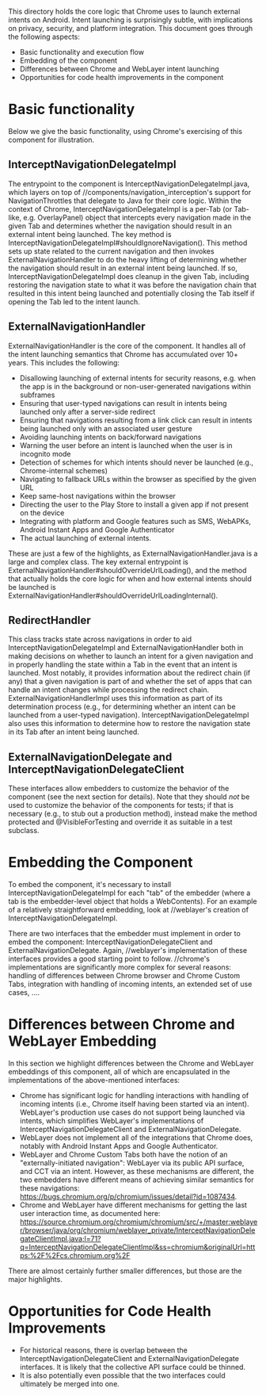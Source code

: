 This directory holds the core logic that Chrome uses to launch external intents
on Android. Intent launching is surprisingly subtle, with implications on
privacy, security, and platform integration. This document goes through the
following aspects:
- Basic functionality and execution flow
- Embedding of the component
- Differences between Chrome and WebLayer intent launching
- Opportunities for code health improvements in the component

# Basic functionality

Below we give the basic functionality, using Chrome's exercising of this
component for illustration.

## InterceptNavigationDelegateImpl

The entrypoint to the component is InterceptNavigationDelegateImpl.java, which
layers on top of //components/navigation_interception's support for
NavigationThrottles that delegate to Java for their core logic.  Within the
context of Chrome, InterceptNavigationDelegateImpl is a per-Tab (or Tab-like,
e.g. OverlayPanel) object that intercepts every navigation made in the given Tab
and determines whether the navigation should result in an external intent being
launched. The key method is
InterceptNavigationDelegateImpl#shouldIgnoreNavigation(). This method sets up
state related to the current navigation and then invokes
ExternalNavigationHandler to do the heavy lifting of determining whether the
navigation should result in an external intent being launched. If so,
InterceptNavigationDelegateImpl does cleanup in the given Tab, including
restoring the navigation state to what it was before the navigation chain that
resulted in this intent being launched and potentially closing the Tab itself if
opening the Tab led to the intent launch.

## ExternalNavigationHandler

ExternalNavigationHandler is the core of the component. It handles all of the
intent launching semantics that Chrome has accumulated over 10+ years. This
includes the following:

- Disallowing launching of external intents for security reasons, e.g. when the
  app is in the background or non-user-generated navigations within subframes
- Ensuring that user-typed navigations can result in intents being launched
  only after a server-side redirect
- Ensuring that navigations resulting from a link click can result in intents
  being launched only with an associated user gesture
- Avoiding launching intents on back/forward navigations
- Warning the user before an intent is launched when the user is in incognito
  mode
- Detection of schemes for which intents should never be launched (e.g.,
  Chrome-internal schemes)
- Navigating to fallback URLs within the browser as specified by the given URL
- Keep same-host navigations within the browser
- Directing the user to the Play Store to install a given app if not present on
  the device
- Integrating with platform and Google features such as SMS, WebAPKs, Android
  Instant Apps and Google Authenticator
- The actual launching of external intents.

These are just a few of the highlights, as ExternalNavigationHandler.java is a
large and complex class. The key external entrypoint is 
ExternalNavigationHandler#shouldOverrideUrlLoading(), and the method that
actually holds the core logic for when and how external intents should be
launched is ExternalNavigationHandler#shouldOverrideUrlLoadingInternal().

## RedirectHandler

This class tracks state across navigations in order to aid
InterceptNavigationDelegateImpl and ExternalNavigationHandler both in making
decisions on whether to launch an intent for a given navigation and in properly
handling the state within a Tab in the event that an intent is launched. Most
notably, it provides information about the redirect chain (if any) that a given
navigation is part of and whether the set of apps that can handle an intent
changes while processing the redirect chain. ExternalNavigationHandlerImpl uses
this information as part of its determination process (e.g., for determining
whether an intent can be launched from a user-typed navigation).
InterceptNavigationDelegateImpl also uses this information to determine how to
restore the navigation state in its Tab after an intent being launched.

## ExternalNavigationDelegate and InterceptNavigationDelegateClient

These interfaces allow embedders to customize the behavior of the component (see
the next section for details). Note that they should *not* be used to customize
the behavior of the components for tests; if that is necessary (e.g., to stub
out a production method), instead make the method protected and
@VisibleForTesting and override it as suitable in a test subclass.

# Embedding the Component

To embed the component, it's necessary to install
InterceptNavigationDelegateImpl for each "tab" of the embedder (where a tab is
the embedder-level object that holds a WebContents). For an example of a
relatively straightforward embedding, look at //weblayer's creation of
InterceptNavigationDelegateImpl.

There are two interfaces that the embedder must implement in order to embed the
component: InterceptNavigationDelegateClient and ExternalNavigationDelegate.
Again, //weblayer's implementation of these interfaces provides a good starting
point to follow. //chrome's implementations are significantly more complex for
several reasons: handling of differences between Chrome browser and Chrome
Custom Tabs, integration with handling of incoming intents, an extended set
of use cases, ....

# Differences between Chrome and WebLayer Embedding

In this section we highlight differences between the Chrome and WebLayer
embeddings of this component, all of which are encapsulated in the
implementations of the above-mentioned interfaces:

- Chrome has significant logic for handling interactions with handling of
  incoming intents (i.e., Chrome itself having been started via an intent).
  WebLayer's production use cases do not support being launched via intents,
  which simplifies WebLayer's implementations of
  InterceptNavigationDelegateClient and ExternalNavigationDelegate.
- WebLayer does not implement all of the integrations that Chrome does,
  notably with Android Instant Apps and Google Authenticator.
- WebLayer and Chrome Custom Tabs both have the notion of an
  "externally-initiated navigation": WebLayer via its public API surface, and
  CCT via an intent. However, as these mechanisms are different, the two
  embedders have different means of achieving similar semantics for these
  navigations: https://bugs.chromium.org/p/chromium/issues/detail?id=1087434.
- Chrome and WebLayer have different mechanisms for getting the last user
  interaction time, as documented here:
  https://source.chromium.org/chromium/chromium/src/+/master:weblayer/browser/java/org/chromium/weblayer_private/InterceptNavigationDelegateClientImpl.java;l=71?q=InterceptNavigationDelegateClientImpl&ss=chromium&originalUrl=https:%2F%2Fcs.chromium.org%2F

There are almost certainly further smaller differences, but those are the major
highlights.

# Opportunities for Code Health Improvements
- For historical reasons, there is overlap between the
  InterceptNavigationDelegateClient and ExternalNavigationDelegate interfaces.
  It is likely that the collective API surface could be thinned.
- It is also potentially even possible that the two interfaces could ultimately
  be merged into one.
